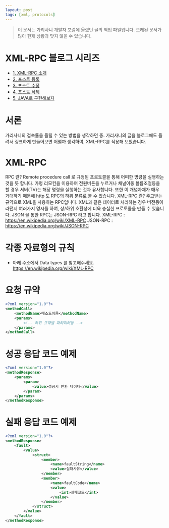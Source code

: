 ```yaml
---
layout: post
tags: [xml, protocols]
---
```


> 이 문서는 가리사니 개발자 포럼에 올렸던 글의 백업 파일입니다.
오래된 문서가 많아 현재 상황과 맞지 않을 수 있습니다.


# XML-RPC 블로그 시리즈
- [1. XML-RPC 소개](/lab?topicId=259)
- [2. 포스트 등록](/lab?topicId=260)
- [3. 포스트 수정](/lab?topicId=261)
- [4. 포스트 삭제](/lab?topicId=262)
- [5. JAVA로 구현해보자](/lab?topicId=263)

# 서론
가리사니의 접속률을 올릴 수 있는 방법을 생각하던 중.
가리사니의 글을 블로그에도 올려서 링크하게 만들어보면 어떨까 생각하여, XML-RPC를 적용해 보았습니다.


# XML-RPC
RPC 란?
Remote procedure call 로 규정된 프로토콜을 통해 어떠한 명령을 실행하는 것을 뜻 합니다.
가령 리모컨을 이용하여 전원버튼을 누르거나 채널이동 볼륨조절등을 할 경우 서버(TV)는 해당 명령을 실행하는 것과 유사합니다.
또한 이 개념자체가 매우 거대하기 때문에 http 도 RPC의 하위 분류로 볼 수 있습니다.
XML-RPC 란?
주고받는 규약으로 XML을 사용하는 RPC입니다.
XML과 같은 데이터로 처리하는 경우 버전등이라던지 여러가지 명시를 하여, 상/하위 호환성에 더욱 충실한 프로토콜을 만들 수 있습니다.
JSON 을 통한 RPC는 JSON-RPC 라고 합니다.
XML-RPC : https://en.wikipedia.org/wiki/XML-RPC
JSON-RPC : https://en.wikipedia.org/wiki/JSON-RPC


# 각종 자료형의 규칙
- 아래 주소에서 Data types 를 참고해주세요.
https://en.wikipedia.org/wiki/XML-RPC


# 요청 규약
``` xml
<?xml version="1.0"?>
<methodCall>
	<methodName>메소드이름</methodName>
	<params>
		<!-- 하위 규약별 파라미터들 -->
	</params>
</methodCall>
```


# 성공 응답 코드 예제
``` xml
<?xml version="1.0"?>
<methodResponse>
	<params>
		<param>
			<value>성공시 반환 데이터</value>
		</param>
	</params>
</methodResponse>
```


# 실패 응답 코드 예제
``` xml
<?xml version="1.0"?>
<methodResponse>
	<fault>
		<value>
			<struct>
				<member>
					<name>faultString</name>
					<value>실패사유</value>
				</member>
				<member>
					<name>faultCode</name>
					<value>
						<int>실패코드</int>
					</value>
				</member>
			</struct>
		</value>
	</fault>
</methodResponse>
```
